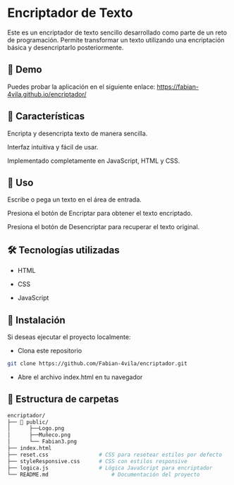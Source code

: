 # Encriptador de Texto

Este es un encriptador de texto sencillo desarrollado como parte de un reto de programación. Permite transformar un texto utilizando una encriptación básica y desencriptarlo posteriormente.

## 🚀 Demo

Puedes probar la aplicación en el siguiente enlace:
https://fabian-4vila.github.io/encriptador/

## 📌 Características

Encripta y desencripta texto de manera sencilla.

Interfaz intuitiva y fácil de usar.

Implementado completamente en JavaScript, HTML y CSS.

## **📖 Uso**

Escribe o pega un texto en el área de entrada.

Presiona el botón de Encriptar para obtener el texto encriptado.

Presiona el botón de Desencriptar para recuperar el texto original.

## 🛠️ Tecnologías utilizadas

- HTML

- CSS

- JavaScript

## 📂 Instalación

Si deseas ejecutar el proyecto localmente:

- Clona este repositorio
```bash
git clone https://github.com/Fabian-4vila/encriptador.git
```
- Abre el archivo index.html en tu navegador

## 📁 Estructura de carpetas

```bash
encriptador/
├── 📁 public/
│      ├──Logo.png
│      ├──Muñeco.png
│      └── Fabian3.png            
├── index.html               
├── reset.css                # CSS para resetear estilos por defecto
├── styleResponsive.css      # CSS con estilos responsive
├── logica.js                # Lógica JavaScript para encriptador
└── README.md                    # Documentación del proyecto
```
